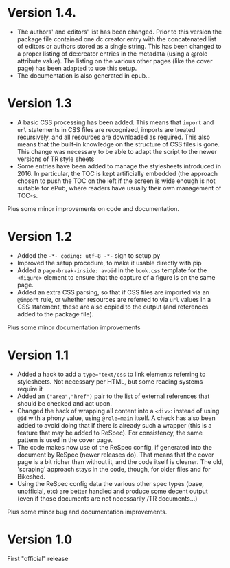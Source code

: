 # Version 1.4.
* The authors' and editors' list has been changed. Prior to this version the package file contained one dc:creator entry with the concatenated list of editors or authors stored as a single string. This has been changed to a proper listing of dc:creator entries in the metadata (using a @role attribute value). The listing on the various other pages (like the cover page) has been adapted to use this setup.
* The documentation is also generated in epub...


# Version 1.3
* A basic CSS processing has been added. This means that ``import`` and ``url`` statements in CSS files are recognized, imports are treated recursively, and all resources are downloaded as required. This also means that the built-in knowledge on the structure of CSS files is gone. This change was necessary to be able to adapt the script to the newer versions of TR style sheets
* Some entries have been added to manage the stylesheets introduced in 2016. In particular, the TOC is kept artificially embedded (the approach chosen to push the TOC on the left if the screen is wide enough is not suitable for ePub, where readers have usually their own management of TOC-s.

Plus some minor improvements on code and documentation.

# Version 1.2

* Added the  ``-*- coding: utf-8 -*-`` sign to setup.py
* Improved the setup procedure, to make it usable directly with pip
* Added a ``page-break-inside: avoid`` in the ``book.css`` template for the ``<figure>`` element to ensure that the capture of a figure is on the same page.
* Added an extra CSS parsing, so that if CSS files are imported via an ``@import`` rule, or whether resources are referred to via ``url`` values in a CSS statement, these are also copied to the output (and references added to the package file).

Plus some minor documentation improvements


# Version 1.1

* Added a hack to add a ``type="text/css`` to link elements referring to stylesheets. Not necessary per HTML, but some reading systems require it
* Added an ``("area","href")`` pair to the list of external references that should be checked and act upon.
* Changed the hack of wrapping all content into a ``<div>``: instead of using ``@id`` with a phony value, using ``@role=main`` itself. A check has also been added to avoid doing that if there is already such a wrapper (this is a feature that may be added to ReSpec). For consistency, the same pattern is used in the cover page.
* The code makes now use of the ReSpec config, if generated into the document by ReSpec (newer releases do). That means that the cover page is a bit richer than without it, and the code itself is cleaner. The old, 'scraping' approach stays in the code, though, for older files and for Bikeshed. 
* Using the ReSpec config data the various other spec types (base, unofficial, etc) are better handled and produce some decent output (even if those documents are not necessarily /TR documents...)

Plus some minor bug and documentation improvements.

# Version 1.0

First "official" release